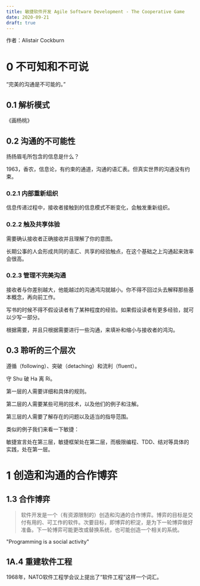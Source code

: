```yaml
---
title: 敏捷软件开发 Agile Software Development - The Cooperative Game
date: 2020-09-21
draft: true
---
```


作者：Alistair Cockburn

# 0 不可知和不可说

“完美的沟通是不可能的。”


## 0.1 解析模式

《画杨桃》

## 0.2 沟通的不可能性

扬扬眉毛所包含的信息是什么？

1963，香农，信息论，有约束的通道，沟通的语汇表。但真实世界的沟通没有约束。

### 0.2.1 内部重新组织

信息传递过程中，接收者接触到的信息模式不断变化，会触发重新组织。

### 0.2.2 触及共享体验

需要确认接收者正确接收并且理解了你的意图。

长期公事的人会形成共同的语汇、共享的经验触点，在这个基础之上沟通起来效率会很高。

### 0.2.3 管理不完美沟通

接收者与你差别越大，他能越过的沟通鸿沟就越小。你不得不回过头去解释那些基本概念，再向前工作。

写书的时候不得不假设读者有了某种程度的经验。如果假设读者有更多经验，就可以少写一部分。

根据需要，并且只根据需要进行一些沟通，来填补和缩小与接收者的鸿沟。

## 0.3 聆听的三个层次

遵循（following）、突破（detaching）和流利（fluent）。

守 Shu 破 Ha 离 Ri。

第一层的人需要详细和具体的规则。

第二层的人需要某些可用的技术，以及他们的例子和注解。

第三层的人需要了解存在的问题以及适当的指导范围。

类似的例子我们来看一下敏捷：

敏捷宣言处在第三层，敏捷框架处在第二层，而极限编程、TDD、结对等具体的实践，处在第一层。

# 1 创造和沟通的合作博弈

## 1.3 合作博弈

> 软件开发是一个（有资源限制的）创造和沟通的合作博弈。博弈的目标是交付有用的、可工作的软件。次要目标，即博弈的积淀，是为下一轮博弈做好准备。下一轮博弈可能更改或替换系统，也可能创造一个相关的系统。


"Programming is a social activity"


## 1A.4 重建软件工程

1968年，NATO软件工程学会议上提出了“软件工程”这样一个词汇。

